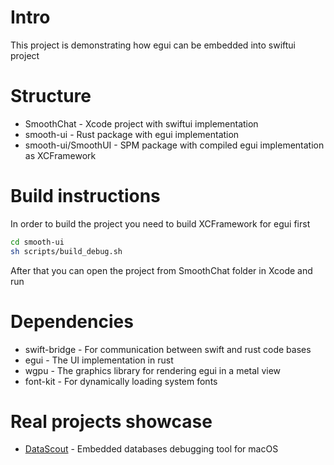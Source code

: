 # Intro
This project is demonstrating how egui can be embedded into swiftui project

# Structure
- SmoothChat - Xcode project with swiftui implementation
- smooth-ui - Rust package with egui implementation
- smooth-ui/SmoothUI - SPM package with compiled egui implementation as XCFramework

# Build instructions
In order to build the project you need to build XCFramework for egui first 

```Bash
cd smooth-ui
sh scripts/build_debug.sh
```

After that you can open the project from SmoothChat folder in Xcode and run

# Dependencies
- swift-bridge - For communication between swift and rust code bases
- egui - The UI implementation in rust
- wgpu - The graphics library for rendering egui in a metal view
- font-kit - For dynamically loading system fonts

# Real projects showcase
- [DataScout](https://apps.apple.com/us/app/datascout-for-sqlite-swiftdata/id6737813684) - Embedded databases debugging tool for macOS
